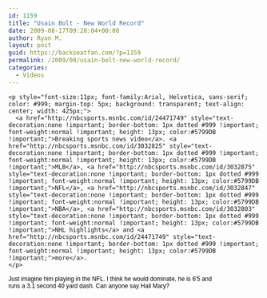 ```yaml
---
id: 1159
title: "Usain Bolt - New World Record"
date: 2009-08-17T09:28:04+00:00
author: Ryan M.
layout: post
guid: https://backseatfan.com/?p=1159
permalink: /2009/08/usain-bolt-new-world-record/
categories:
  - Videos
---
```


<div class="entry">
  <div>
    </p>

    <p style="font-size:11px; font-family:Arial, Helvetica, sans-serif; color: #999; margin-top: 5px; background: transparent; text-align: center; width: 425px;">
      <a href="http://nbcsports.msnbc.com/id/24471749" style="text-decoration:none !important; border-bottom: 1px dotted #999 !important; font-weight:normal !important; height: 13px; color:#5799DB !important;">Breaking sports news video</a>. <a href="http://nbcsports.msnbc.com/id/3032825" style="text-decoration:none !important; border-bottom: 1px dotted #999 !important; font-weight:normal !important; height: 13px; color:#5799DB !important;">MLB</a>, <a href="http://nbcsports.msnbc.com/id/3032875" style="text-decoration:none !important; border-bottom: 1px dotted #999 !important; font-weight:normal !important; height: 13px; color:#5799DB !important;">NFL</a>, <a href="http://nbcsports.msnbc.com/id/3032847" style="text-decoration:none !important; border-bottom: 1px dotted #999 !important; font-weight:normal !important; height: 13px; color:#5799DB !important;">NBA</a>, <a href="http://nbcsports.msnbc.com/id/3032803" style="text-decoration:none !important; border-bottom: 1px dotted #999 !important; font-weight:normal !important; height: 13px; color:#5799DB !important;">NHL highlights</a> and <a href="http://nbcsports.msnbc.com/id/24471749" style="text-decoration:none !important; border-bottom: 1px dotted #999 !important; font-weight:normal !important; height: 13px; color:#5799DB !important;">more</a>.
    </p>
  </div>

  <p style="background: transparent none repeat scroll 0% 0%; font-size: 12px; font-family: Arial,Helvetica,sans-serif; color: #000000; margin-top: 10px; text-align: left; width: 425px;">
    Just imagine him playing in the NFL. I think he would dominate, he is 6'5 and runs a 3.1 second 40 yard dash. Can anyone say Hail Mary?
  </p>
</div>
